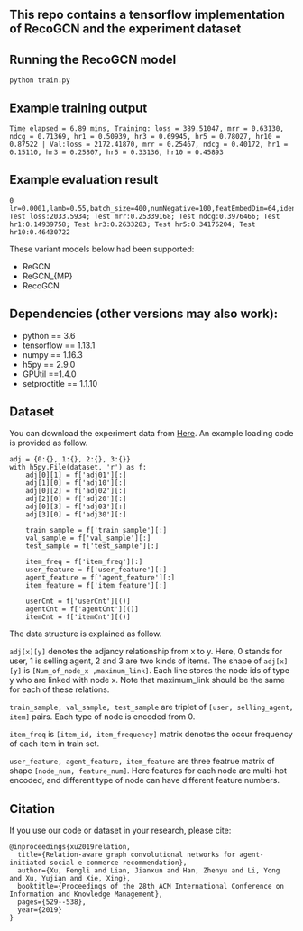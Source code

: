 ## This repo contains a tensorflow implementation of RecoGCN and the experiment dataset


## Running the RecoGCN model
```
python train.py 
```

## Example training output
```
Time elapsed = 6.89 mins, Training: loss = 389.51047, mrr = 0.63130, ndcg = 0.71369, hr1 = 0.50939, hr3 = 0.69945, hr5 = 0.78027, hr10 = 0.87522 | Val:loss = 2172.41870, mrr = 0.25467, ndcg = 0.40172, hr1 = 0.15110, hr3 = 0.25807, hr5 = 0.33136, hr10 = 0.45893
```

## Example evaluation result
```
0	lr=0.0001,lamb=0.55,batch_size=400,numNegative=100,featEmbedDim=64,idenEmbedDim=64,outputDim=128,pathNum=7	Test loss:2033.5934; Test mrr:0.25339168; Test ndcg:0.3976466; Test hr1:0.14939758; Test hr3:0.2633283; Test hr5:0.34176204; Test hr10:0.46430722
```

These variant models below had been supported: 

- ReGCN
- ReGCN_{MP}
- RecoGCN

## Dependencies (other versions may also work):
- python == 3.6
- tensorflow == 1.13.1
- numpy == 1.16.3
- h5py == 2.9.0
- GPUtil ==1.4.0
- setproctitle == 1.1.10

## Dataset
You can download the experiment data from [Here](https://drive.google.com/file/d/1ZwlB3_NsbOjVM4tVKIwchQwkZbmYJUJx/view?usp=sharing). An example loading code is provided as follow.
```
adj = {0:{}, 1:{}, 2:{}, 3:{}}
with h5py.File(dataset, 'r') as f:
	adj[0][1] = f['adj01'][:]
	adj[1][0] = f['adj10'][:]
	adj[0][2] = f['adj02'][:]
	adj[2][0] = f['adj20'][:]
	adj[0][3] = f['adj03'][:]
	adj[3][0] = f['adj30'][:]

	train_sample = f['train_sample'][:]
	val_sample = f['val_sample'][:]
	test_sample = f['test_sample'][:]
		
	item_freq = f['item_freq'][:]
	user_feature = f['user_feature'][:]
	agent_feature = f['agent_feature'][:]
	item_feature = f['item_feature'][:]

	userCnt = f['userCnt'][()]
	agentCnt = f['agentCnt'][()]
	itemCnt = f['itemCnt'][()]
```

The data structure is explained as follow.

```adj[x][y]``` denotes the adjancy relationship from x to y. Here, 0 stands for user, 1 is selling agent, 2 and 3 are two kinds of items. The shape of ```adj[x][y]``` is ```[Num_of_node_x ,maximum_link]```. Each line stores the node ids of type y who are linked with node x. Note that maximum_link should be the same for each of these relations. 

```train_sample, val_sample, test_sample``` are triplet of ```[user, selling_agent, item]``` pairs. Each type of node is encoded from 0. 

```item_freq``` is ```[item_id, item_frequency]``` matrix denotes the occur frequency of each item in train set.

```user_feature, agent_feature, item_feature``` are three featrue matrix of shape ```[node_num, feature_num]```. Here features for each node are multi-hot encoded, and different type of node can have different feature numbers. 

## Citation
If you use our code or dataset in your research, please cite:
```
@inproceedings{xu2019relation,
  title={Relation-aware graph convolutional networks for agent-initiated social e-commerce recommendation},
  author={Xu, Fengli and Lian, Jianxun and Han, Zhenyu and Li, Yong and Xu, Yujian and Xie, Xing},
  booktitle={Proceedings of the 28th ACM International Conference on Information and Knowledge Management},
  pages={529--538},
  year={2019}
}
```
